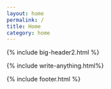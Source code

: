 ```yaml
---
layout: home
permalink: /
title: Home
category: home
---
```


{% include big-header2.html %}

{% include write-anything.html%}

<!--  include proof.html %}

 include bp2ca.html %}

 include 1st-draft.html %}
 -->
{% include footer.html %}







